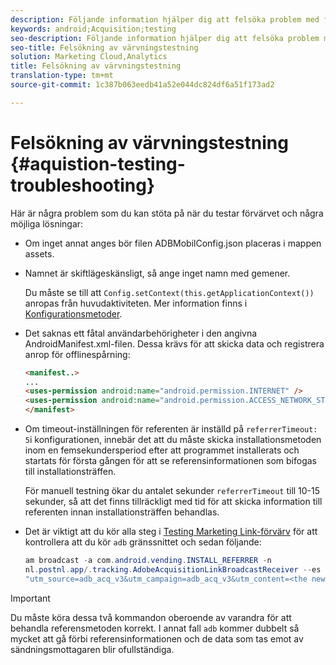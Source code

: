 ```yaml
---
description: Följande information hjälper dig att felsöka problem med förvärvstestning.
keywords: android;Acquisition;testing
seo-description: Följande information hjälper dig att felsöka problem med förvärvstestning.
seo-title: Felsökning av värvningstestning
solution: Marketing Cloud,Analytics
title: Felsökning av värvningstestning
translation-type: tm+mt
source-git-commit: 1c387b063eedb41a52e044dc824df6a51f173ad2

---
```



# Felsökning av värvningstestning {#aquistion-testing-troubleshooting}

Här är några problem som du kan stöta på när du testar förvärvet och några möjliga lösningar:

* Om inget annat anges bör filen ADBMobilConfig.json placeras i mappen assets.

* Namnet är skiftlägeskänsligt, så ange inget namn med gemener.

   Du måste se till att `Config.setContext(this.getApplicationContext())` anropas från huvudaktiviteten. Mer information finns i [Konfigurationsmetoder](https://docs.adobe.com/content/help/en/mobile-services/android/configuration-android/methods.html).

* Det saknas ett fåtal användarbehörigheter i den angivna AndroidManifest.xml-filen. Dessa krävs för att skicka data och registrera anrop för offlinespårning:

   ```html
   <manifest..>
   ... 
   <uses-permission android:name="android.permission.INTERNET" />
   <uses-permission android:name="android.permission.ACCESS_NETWORK_STATE" />
   </manifest>
   ```

* Om timeout-inställningen för referenten är inställd på `referrerTimeout: 5`i konfigurationen, innebär det att du måste skicka installationsmetoden inom en femsekundersperiod efter att programmet installerats och startats för första gången för att se referensinformationen som bifogas till installationsträffen.

   För manuell testning ökar du antalet sekunder `referrerTimeout` till 10-15 sekunder, så att det finns tillräckligt med tid för att skicka information till referenten innan installationsträffen behandlas.

* Det är viktigt att du kör alla steg i [Testing Marketing Link-förvärv](https://docs.adobe.com/content/help/en/mobile-services/android/acquisition-android/t-testing-marketing-link-acquisition.html) för att kontrollera att du kör `adb` gränssnittet och sedan följande:

   ```java
   am broadcast -a com.android.vending.INSTALL_REFERRER -n 
   nl.postnl.app/.tracking.AdobeAcquisitionLinkBroadcastReceiver --es "referrer"
   "utm_source=adb_acq_v3&utm_campaign=adb_acq_v3&utm_content=<the newly generated id at step #7>"
   ```

>[!IMPORTANT]
>
>Du måste köra dessa två kommandon oberoende av varandra för att behandla referensmetoden korrekt.  I annat fall `adb` kommer dubbelt så mycket att gå förbi referensinformationen och de data som tas emot av sändningsmottagaren blir ofullständiga.
